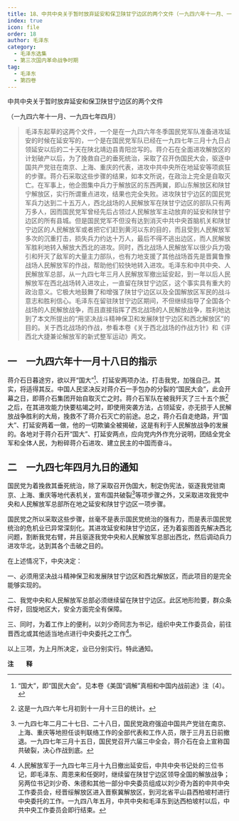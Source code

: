 ```yaml
---
title: 18、中共中央关于暂时放弃延安和保卫陕甘宁边区的两个文件（一九四六年十一月、一九四七年四月）
index: true
icon: file
order: 18
author: 毛泽东
category:
  - 毛泽东选集
  - 第三次国内革命战争时期
tag:
  - 毛泽东
  - 第四卷
---
```


中共中央关于暂时放弃延安和保卫陕甘宁边区的两个文件

（一九四六年十一月、一九四七年四月）

>毛泽东起草的这两个文件，一个是在一九四六年冬季国民党军队准备进攻延安的时候在延安写的，一个是在国民党军队已经在一九四七年三月十九日占领延安以后的二十天在陕北靖边县青阳岔写的。蒋介石在全面进攻解放区的计划破产以后，为了挽救自己的垂死统治，采取了召开伪国民大会，驱逐中国共产党驻在南京、上海、重庆的代表，进攻中共中央所在地延安等项疯狂的步骤。蒋介石采取这些步骤的结果，如本文所说，在政治上完全是自取灭亡。在军事上，他企图集中兵力于解放区的东西两翼，即山东解放区和陕甘宁解放区，实行所谓重点进攻，结果也完全失败。进攻陕甘宁边区的国民党军兵力达到二十五万人，西北战场的人民解放军在陕甘宁边区的部队只有两万多人，因而国民党军曾经先后占领过人民解放军主动放弃的延安和陕甘宁边区的所有县城。但是国民党军不但没有达到消灭中共中央首脑机关和陕甘宁边区的人民解放军或者把它们赶到黄河以东的目的，而且受到人民解放军多次的沉重打击，损失兵力约达十万人，最后不得不逃出边区，而人民解放军胜利地转入解放大西北的进攻。同时，西北战场人民解放军以很少兵力吸引和歼灭了敌军的大量主力部队，也有力地支援了其他战场首先是晋冀鲁豫战场人民解放军的作战，帮助他们较快地转入进攻。毛泽东和中共中央、人民解放军总部，从一九四七年三月人民解放军撤出延安起，到一年以后人民解放军在西北战场转入进攻止，一直留在陕甘宁边区，这个事实具有重大的政治意义。它极大地鼓舞了和增强了陕甘宁边区以及全国解放区军民的战斗意志和胜利信心。毛泽东在留驻陕甘宁边区期间，不但继续指导了全国各个战场的人民解放战争，而且直接指挥了西北战场的人民解放战争，胜利地达到了本文所提出的“用坚决战斗精神保卫和发展陕甘宁边区和西北解放区”的目的。关于西北战场的作战，参看本卷《关于西北战场的作战方针》和《评西北大捷兼论解放军的新式整军运动》两文。

## 一　一九四六年十一月十八日的指示

蒋介石日暮途穷，欲以开“国大”[^1]、打延安两项办法，打击我党，加强自己。其实，将适得其反。中国人民坚决反对蒋介石一手包办的分裂的“国民大会”，此会开幕之日，即蒋介石集团开始自取灭亡之时。蒋介石军队在被我歼灭了三十五个旅[^2]之后，在其进攻能力快要枯竭之时，即使用突袭方法，占领延安，亦无损于人民解放战争胜利的大局，挽救不了蒋介石灭亡的前途。总之，蒋介石自走绝路，开“国大”、打延安两着一做，他的一切欺骗全被揭破，这是有利于人民解放战争的发展的。各地对于蒋介石开“国大”、打延安两点，应向党内外作充分说明，团结全党全军和全体人民，为粉碎蒋介石进攻、建立民主的中国而奋斗。

## 二　一九四七年四月九日的通知

国民党为着挽救其垂死统治，除了采取召开伪国大，制定伪宪法，驱逐我党驻南京、上海、重庆等地代表机关，宣布国共破裂[^3]等项步骤之外，又采取进攻我党中央和人民解放军总部所在地之延安和陕甘宁边区一项步骤。

国民党之所以采取这些步骤，丝毫不是表示国民党统治的强有力，而是表示国民党统治的危机业已异常深刻化。其进攻延安和陕甘宁边区，还为着妄图首先解决西北问题，割断我党右臂，并且驱逐我党中央和人民解放军总部出西北，然后调动兵力进攻华北，达到其各个击破之目的。

在上述情况下，中央决定：

一、必须用坚决战斗精神保卫和发展陕甘宁边区和西北解放区，而此项目的是完全能够实现的。

二、我党中央和人民解放军总部必须继续留在陕甘宁边区。此区地形险要，群众条件好，回旋地区大，安全方面完全有保障。

三、同时，为着工作上的便利，以刘少奇同志为书记，组织中央工作委员会，前往晋西北或其他适当地点进行中央委托之工作[^4]。

以上三项，为上月所决定，业已分别实行。特此通知。

**注　　释**  

[^1]:“国大”，即“国民大会”。见本卷《美国“调解”真相和中国内战前途》注〔4〕。

[^2]:这是一九四六年七月初到十一月十三日的统计。

[^3]:一九四七年二月二十七日、二十八日，国民党政府强迫中国共产党驻在南京、上海、重庆等地担任谈判联络工作的全部代表和工作人员，限于三月五日前撤退。一九四七年三月十五日，国民党召开六届三中全会，蒋介石在会上宣称国共破裂，决心作战到底。

[^4]:人民解放军于一九四七年三月十九日撤出延安后，中共中央书记处的三位书记，即毛泽东、周恩来和任弼时，继续留在陕甘宁边区领导全国的解放战争；另两位书记刘少奇、朱德和其他一部分中央委员组成以刘少奇为首的中共中央工作委员会，经晋绥解放区进入晋察冀解放区，到河北省平山县西柏坡村进行中央委托的工作。一九四八年五月，中共中央和毛泽东到达西柏坡村以后，中共中央工作委员会即行结束。
